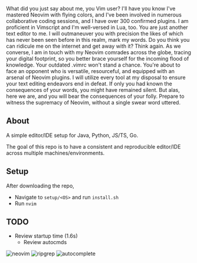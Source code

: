 What did you just say about me, you Vim user? I'll have you know I've mastered Neovim with flying colors, and I've been involved in numerous collaborative coding sessions, and I have over 300 confirmed plugins. I am proficient in Vimscript and I'm well-versed in Lua, too. You are just another text editor to me. I will outmaneuver you with precision the likes of which has never been seen before in this realm, mark my words. Do you think you can ridicule me on the internet and get away with it? Think again. As we converse, I am in touch with my Neovim comrades across the globe, tracing your digital footprint, so you better brace yourself for the incoming flood of knowledge. Your outdated .vimrc won't stand a chance. You're about to face an opponent who is versatile, resourceful, and equipped with an arsenal of Neovim plugins. I will utilize every tool at my disposal to ensure your text editing endeavors end in defeat. If only you had known the consequences of your words, you might have remained silent. But alas, here we are, and you will bear the consequences of your folly. Prepare to witness the supremacy of Neovim, without a single swear word uttered.

## About
A simple editor/IDE setup for Java, Python, JS/TS, Go.

The goal of this repo is to have a consistent and reproducible editor/IDE
across multiple machines/environments.

## Setup
After downloading the repo,
- Navigate to `setup/<OS>` and run `install.sh`
- Run `nvim`

## TODO
- Review startup time (1.6s)
    - Review autocmds

![neovim](https://github.com/Pianomyn/neovim_config/assets/61450295/b06d4fb0-3f4a-4842-98c7-d53e45921247)
![ripgrep](https://github.com/Pianomyn/neovim_config/assets/61450295/55d2624e-9533-4f89-9a39-e5e2ffa8b881)
![autocomplete](https://github.com/Pianomyn/neovim_config/assets/61450295/01958c22-0de4-4b9b-9e9a-811c7e5c34e6)
